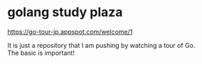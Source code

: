 # golang study plaza  

https://go-tour-jp.appspot.com/welcome/1

It is just a repository that I am pushing by watching a tour of Go.  
The basic is important!
